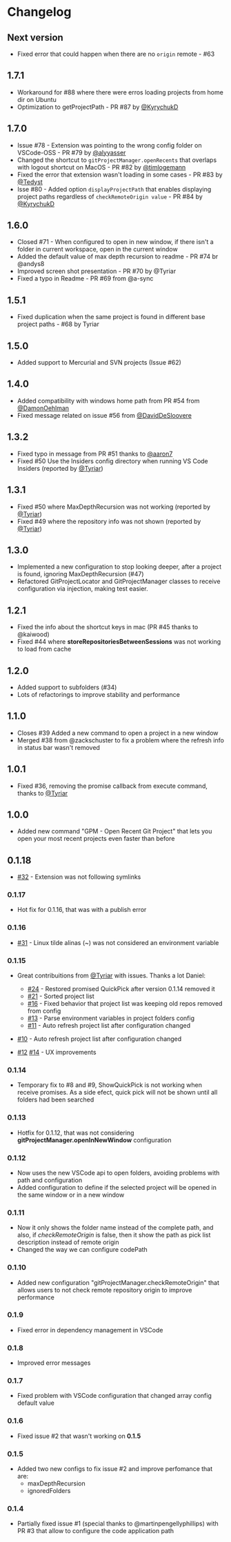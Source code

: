 # Changelog

## Next version

- Fixed error that could happen when there are no `origin` remote - #63

## 1.7.1

- Workaround for #88 where there were erros loading projects from home dir on Ubuntu
- Optimization to getProjectPath - PR #87 by [@KyrychukD](https://github.com/KyrychukD)

## 1.7.0

- Issue #78 - Extension was pointing to the wrong config folder on VSCode-OSS - PR #79 by [@alyyasser](https://github.com/alyyasser)
- Changed the shortcut to `gitProjectManager.openRecents` that overlaps with logout shortcut on MacOS - PR #82 by [@timlogemann](https://github.com/timlogemann)
- Fixed the error that extension wasn't loading in some cases - PR #83 by [@Tedyst](https://github.com/Tedyst)
- Isse #80 - Added option `displayProjectPath` that enables displaying project paths regardless of `checkRemoteOrigin value` - PR #84 by [@KyrychukD](https://github.com/KyrychukD)

## 1.6.0

- Closed #71 - When configured to open in new window, if there isn't a folder in current workspace, open in the current window
- Added the default value of max depth recursion to readme - PR #74 br @andys8
- Improved screen shot presentation - PR #70 by @Tyriar
- Fixed a typo in Readme - PR #69 from @a-sync

## 1.5.1

- Fixed duplication when the same project is found in different base project paths - #68 by Tyriar

## 1.5.0

- Added support to Mercurial and SVN projects (Issue #62)

## 1.4.0

- Added compatibility with windows home path from PR #54 from [@DamonOehlman](https://github.com/DamonOehlman)
- Fixed message related on issue #56 from [@DavidDeSloovere](https://github.com/DavidDeSloovere)

## 1.3.2

- Fixed typo in message from PR #51 thanks to [@aaron7](https://github.com/aaron7)
- Fixed #50 Use the Insiders config directory when running VS Code Insiders (reported by [@Tyriar](https://github.com/Tyriar))

## 1.3.1

- Fixed #50 where MaxDepthRecursion was not working (reported by [@Tyriar](https://github.com/Tyriar))
- Fixed #49 where the repository info was not shown (reported by [@Tyriar](https://github.com/Tyriar))

## 1.3.0

- Implemented a new configuration to stop looking deeper, after a project is found, ignoring MaxDepthRecursion (#47)
- Refactored GitProjectLocator and GitProjectManager classes to receive configuration via injection, making test easier.

## 1.2.1

- Fixed the info about the shortcut keys in mac (PR #45 thanks to @kaiwood)
- Fixed #44 where **storeRepositoriesBetweenSessions** was not working to load from cache

## 1.2.0

- Added support to subfolders (#34)
- Lots of refactorings to improve stability and performance

## 1.1.0

- Closes #39 Added a new command to open a project in a new window
- Merged #38 from @zackschuster to fix a problem where the refresh info in status bar wasn't removed

## 1.0.1

- Fixed #36, removing the promise callback from execute command, thanks to [@Tyriar](https://github.com/Tyriar)

## 1.0.0

- Added new command "GPM - Open Recent Git Project" that lets you open your most recent projects even faster than before

## 0.1.18

- [#32](https://github.com/felipecaputo/git-project-manager/issues/32) - Extension was not following symlinks

### 0.1.17

- Hot fix for 0.1.16, that was with a publish error

### 0.1.16

- [#31](https://github.com/felipecaputo/git-project-manager/issues/31) - Linux tilde alinas (~) was not considered an environment variable

### 0.1.15

- Great contribuitions from [@Tyriar](https://github.com/Tyriar) with issues. Thanks a lot Daniel:
  - [#24](https://github.com/felipecaputo/git-project-manager/issues/24) - Restored promised QuickPick after version 0.1.14 removed it
  - [#21](https://github.com/felipecaputo/git-project-manager/issues/21) - Sorted project list
  - [#16](https://github.com/felipecaputo/git-project-manager/issues/16) - Fixed behavior that project list was keeping old repos removed from config
  - [#13](https://github.com/felipecaputo/git-project-manager/issues/13) - Parse environment variables in project folders config
  - [#11](https://github.com/felipecaputo/git-project-manager/issues/11) - Auto refresh project list after configuration changed

- [#10](https://github.com/felipecaputo/git-project-manager/issues/10) - Auto refresh project list after configuration changed
- [#12](https://github.com/felipecaputo/git-project-manager/issues/12) [#14](https://github.com/felipecaputo/git-project-manager/issues/14) - UX improvements

### 0.1.14

- Temporary fix to #8 and #9, ShowQuickPick is not working when receive promises. As a side efect, quick pick will not be shown until
  all folders had been searched

### 0.1.13

- Hotfix for 0.1.12, that was not considering **gitProjectManager.openInNewWindow** configuration

### 0.1.12

- Now uses the new VSCode api to open folders, avoiding problems with path and configuration
- Added configuration to define if the selected project will be opened in the same window or in a new window

### 0.1.11

- Now it only shows the folder name instead of the complete path, and also, if *checkRemoteOrigin* is
  false, then it show the path as pick list description instead of remote origin
- Changed the way we can configure codePath

### 0.1.10

- Added new configuration "gitProjectManager.checkRemoteOrigin" that allows users to
  not check remote repository origin to improve performance

### 0.1.9

- Fixed error in dependency management in VSCode

### 0.1.8

- Improved error messages

### 0.1.7

- Fixed problem with VSCode configuration that changed array config default value

### 0.1.6

- Fixed issue #2 that wasn't working on **0.1.5**

### 0.1.5

- Added two new configs to fix issue #2 and improve perfomance that are:
  - maxDepthRecursion
  - ignoredFolders

### 0.1.4

- Partially fixed issue #1 (special thanks to @martinpengellyphillips) with PR #3
  that allow to configure the code application path
